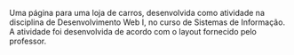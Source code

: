 Uma página para uma loja de carros, desenvolvida como atividade na disciplina de Desenvolvimento Web I, no curso de Sistemas de Informação. A atividade foi desenvolvida de acordo com o layout fornecido pelo professor.

